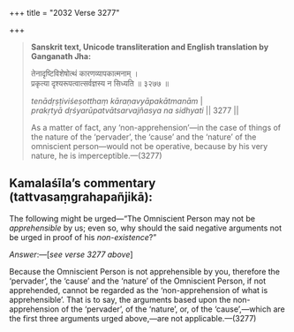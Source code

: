 +++
title = "2032 Verse 3277"

+++
> **Sanskrit text, Unicode transliteration and English translation by Ganganath Jha:** 
>
> तेनादृष्टिविशेषोत्थं कारणव्यापकात्मनाम् ।  
> प्रकृत्या दृश्यरूपत्वात्सर्वज्ञस्य न सिध्यति ॥ ३२७७ ॥ 
>
> *tenādṛṣṭiviśeṣotthaṃ kāraṇavyāpakātmanām* \|  
> *prakṛtyā dṛśyarūpatvātsarvajñasya na sidhyati* \|\| 3277 \|\| 
>
> As a matter of fact, any ‘non-apprehension’—in the case of things of the nature of the ‘pervader’, the ‘cause’ and the ‘nature’ of the omniscient person—would not be operative, because by his very nature, he is imperceptible.—(3277)



## Kamalaśīla’s commentary (tattvasaṃgrahapañjikā):

The following might be urged—“The Omniscient Person may not be *apprehensible* by us; even so, why should the said negative arguments not be urged in proof of his *non-existence*?”

*Answer*:—[*see verse 3277 above*]

Because the Omniscient Person is not apprehensible by you, therefore the ‘pervader’, the ‘cause’ and the ‘nature’ of the Omniscient Person, if not apprehended, cannot be regarded as the ‘non-apprehension of what is apprehensible’. That is to say, the arguments based upon the non-apprehension of the ‘pervader’, of the ‘nature’, or, of the ‘cause’,—which are the first three arguments urged above,—are not applicable.—(3277)


